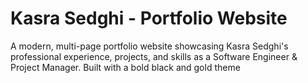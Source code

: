 # Kasra Sedghi - Portfolio Website

A modern, multi-page portfolio website showcasing Kasra Sedghi's professional experience, projects, and skills as a Software Engineer & Project Manager. Built with a bold black and gold theme

